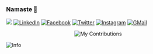 ### Namaste :pray:

[![](https://img.shields.io/github/followers/DhiranshSaxena?style=social)](https://github.com/DhiranshSaxena)
[![LinkedIn](https://img.shields.io/badge/LinkedIn-connect-0e76a8.svg?logo=linkedin&logoColor=white)](https://www.linkedin.com/in/dhiransh-saxena/)
[![Facebook](https://img.shields.io/badge/Facebook-add-blue.svg?logo=facebook&logoColor=white)](https://www.facebook.com/dhiransh.saxena.98)
[![Twitter](https://img.shields.io/badge/Twitter-follow-00acee.svg?logo=twitter&logoColor=white)](https://twitter.com/DhiranshSaxena)
[![Instagram](https://img.shields.io/badge/Instagram-follow-purple.svg?logo=instagram&logoColor=white)](https://www.instagram.com/dhiranshsaxena/)
[![GMail](https://img.shields.io/badge/GMail-contact-D44638.svg?logo=gmail&logoColor=white)](mailto:dhiranshsaxena@gmail.com)

<p align="center"><img src="https://github-readme-stats.vercel.app/api?username=DhiranshSaxena&show_icons=true&hide_border=false&count_private=true&theme=tokyonight&include_all_commits=true" alt="My Contributions"></p>


![Info](https://i.imgur.com/ocL6gnH.png)
